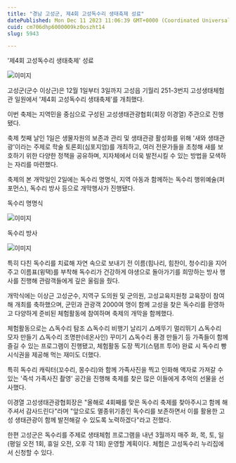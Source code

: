 ```yaml
---
title: "경남 고성군, 제4회 고성독수리 생태축제 성료"
datePublished: Mon Dec 11 2023 11:06:39 GMT+0000 (Coordinated Universal Time)
cuid: cm706dhp6000009kz0oszht14
slug: 5943

---
```



'제4회 고성독수리 생태축제' 성료

![이미지](https://cdn.hashnode.com/res/hashnode/image/upload/v1739259787402/8aea328b-f872-41f6-9f12-077b006e9c33.jpeg)

고성군(군수 이상근)은 12월 1일부터 3일까지 고성읍 기월리 251-3번지 고성생태체험관 일원에서 '제4회 고성독수리 생태축제'를 개최했다.

이번 축제는 지역민을 중심으로 구성된 고성생태관광협회(회장 이경열) 주관으로 진행됐다.

축제 첫째 날인 1일은 생물자원의 보존과 관리 및 생태관광 활성화를 위해 '새와 생태관광'이라는 주제로 학술 토론회(심포지엄)를 개최하고, 여러 전문가들을 초청해 새를 보호하기 위한 다양한 정책을 공유하며, 지자체에서 더욱 발전시킬 수 있는 방법을 모색하는 자리를 마련했다.

축제의 본 개막일인 2일에는 독수리 명명식, 지역 아동과 함께하는 독수리 행위예술(퍼포먼스), 독수리 방사 등으로 개막행사가 진행됐다.

독수리 명명식

![이미지](https://cdn.hashnode.com/res/hashnode/image/upload/v1739259789721/ca04557d-8703-4c7b-b9e6-8075ae2e6dd2.jpeg)

독수리 방사

![이미지](https://cdn.hashnode.com/res/hashnode/image/upload/v1739259791962/363cf986-3a24-431f-a788-d5db92536700.jpeg)

특히 다친 독수리를 치료해 자연 속으로 보내기 전 이름(힘나리, 힘찬이, 청수리)을 지어주고 이름표(윙택)를 부착해 독수리가 건강하게 야생으로 돌아가기를 희망하는 방사 행사를 진행해 관람객들에게 깊은 울림을 줬다.

개막식에는 이상근 고성군수, 지역구 도의원 및 군의원, 고성교육지원청 교육장이 참여해 개최를 축하했으며, 군민과 관광객 2000여 명이 함께 고성을 찾은 독수리를 환영하고 다양하게 준비된 체험활동에 참여하며 축제의 개막을 함께했다.

체험활동으로는 △독수리 탐조 △독수리 비행기 날리기 △메뚜기 멀리뛰기 △독수리 모자 만들기 △독수리 조명판(네온사인) 꾸미기 △독수리 풍경 만들기 등 가족들이 함께 즐길 수 있는 프로그램이 진행됐고, 체험활동 도장 찍기(스탬프 투어) 완료 시 독수리 빵 시식권을 제공해 먹는 재미도 더했다.

특히 독수리 캐릭터(꼬수리, 몽수리)와 함께 가족사진을 찍고 인화해 액자로 가져갈 수 있는 '즉석 가족사진 촬영' 공간을 진행해 축제를 찾은 많은 이들에게 추억의 선물을 선사했다.

이경열 고성생태관광협회장은 "올해로 4회째를 맞은 독수리 축제를 찾아주시고 함께 해주셔서 감사드린다"라며 "앞으로도 멸종위기종인 독수리를 보존하면서 이를 활용한 고성 생태관광이 함께 발전해갈 수 있도록 노력하겠다"라고 전했다.

한편 고성군은 독수리를 주제로 생태체험 프로그램을 내년 3월까지 매주 화, 목, 토, 일(평일 오전 1회, 휴일 오전, 오후 각 1회) 운영할 계획이다. 체험은 고성독수리 누리집에서 신청할 수 있다.
